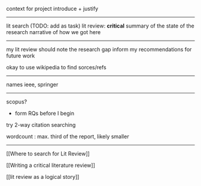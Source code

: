 
context for project
introduce + justify

-----

lit search (TODO: add as task)
lit review: **critical** summary of the state of the research
narrative of how we got here

----

my lit review should note the research gap
inform my recommendations for future work

okay to use wikipedia to find sorces/refs

-----

names ieee, springer 

----

scopus?

- form RQs before I begin

try 2-way citation searching

wordcount : max. third of the report, likely smaller

----

[[Where to search for Lit Review]]

[[Writing a critical literature review]]

[[lit review as a logical story]]
